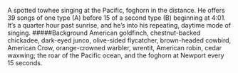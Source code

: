 A spotted towhee singing at the Pacific, foghorn in the distance. He offers 39 songs of one type (A) before 15 of a second type (B) beginning at 4:01. It’s a quarter hour past sunrise, and he’s into his repeating, daytime mode of singing.
#####Background
American goldfinch, chestnut-backed chickadee, dark-eyed junco, olive-sided flycatcher, brown-headed cowbird, American Crow, orange-crowned warbler, wrentit, American robin, cedar waxwing; the roar of the Pacific ocean, and the foghorn at Newport every 15 seconds. 
